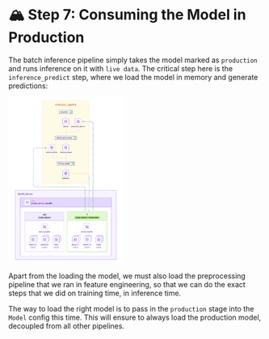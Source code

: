 # 🏔️ Step 7: Consuming the Model in Production

The batch inference pipeline simply takes the model marked as `production` and runs inference on it
with `live data`. The critical step here is the `inference_predict` step, where we load the model in memory
and generate predictions:

<img src="/zenmlQuickstart/assets/inference_pipeline.png" width="45%" alt="Inference pipeline">

Apart from the loading the model, we must also load the preprocessing pipeline that we ran in feature engineering,
so that we can do the exact steps that we did on training time, in inference time.

The way to load the right model is to pass in the `production` stage into the `Model` config this time.
This will ensure to always load the production model, decoupled from all other pipelines.
